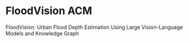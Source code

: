 # FloodVision  ACM
FloodVision: Urban Flood Depth Estimation Using Large Vision-Language Models and Knowledge Graph
